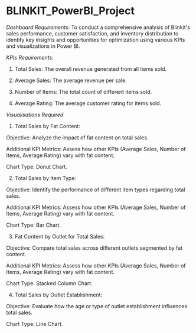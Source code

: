 # BLINKIT_PowerBI_Project
*Dashboard Requirements:*
To conduct a comprehensive analysis of Blinkit's sales performance, customer satisfaction, and inventory distribution to identify key insights and opportunities for optimization using various KPIs and visualizations in Power BI.

*KPIs Requirements:*
1. Total Sales: The overall revenue generated from all items sold.

2. Average Sales: The average revenue per sale.

3. Number of Items: The total count of different items sold.

4. Average Rating: The average customer rating for items sold.

*Visualisations Required*

1. Total Sales by Fat Content:

Objective: Analyze the impact of fat content on total sales.

Additional KPI Metrics: Assess how other KPIs (Average Sales, Number of Items, Average Rating) vary with fat content.

Chart Type: Donut Chart.

2. Total Sales by Item Type:

Objective: Identify the performance of different item types regarding total sales.

Additional KPI Metrics: Assess how other KPIs (Average Sales, Number of Items, Average Rating) vary with fat content.

Chart Type: Bar Chart.

3. Fat Content by Outlet for Total Sales:

Objective: Compare total sales across different outlets segmented by fat content.

Additional KPI Metrics: Assess how other KPIs (Average Sales, Number of Items, Average Rating) vary with fat content.

Chart Type: Stacked Column Chart.

4. Total Sales by Outlet Establishment:

Objective: Evaluate how the age or type of outlet establishment influences total sales.

Chart Type: Line Chart.

